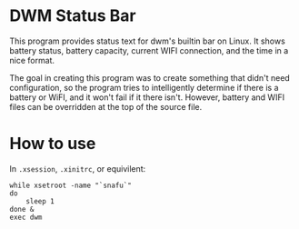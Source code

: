 # DWM Status Bar

This program provides status text for dwm's builtin bar on Linux. It shows battery status, battery capacity, current WIFI connection, and the time in a nice format.

The goal in creating this program was to create something that didn't need configuration, so the program tries to intelligently determine if there is a battery or WiFI, and it won't fail if it there isn't. However, battery and WIFI files can be overridden at the top of the source file.

# How to use

In `.xsession`, `.xinitrc`, or equivilent:

```
while xsetroot -name "`snafu`"
do
    sleep 1
done &
exec dwm
```
